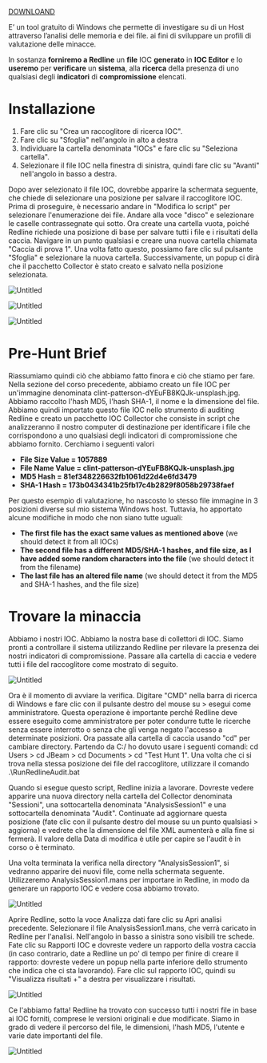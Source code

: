 [DOWNLOAND](https://fireeye.market/apps/211364)

E’ un tool gratuito di Windows che permette di investigare su di un Host attraverso l’analisi delle memoria e dei file. ai fini di sviluppare un profili di valutazione delle minacce.

In sostanza **forniremo a Redline** un **file** IOC **generato** in **IOC Editor** e lo **useremo** per **verificare** un **sistema**, alla **ricerca** della presenza di uno qualsiasi degli **indicatori** di **compromissione** elencati.

# Installazione

1. Fare clic su "Crea un raccoglitore di ricerca IOC".
2. Fare clic su "Sfoglia" nell'angolo in alto a destra
3. Individuare la cartella denominata "IOCs" e fare clic su "Seleziona cartella".
4. Selezionare il file IOC nella finestra di sinistra, quindi fare clic su "Avanti" nell'angolo in basso a destra.

Dopo aver selezionato il file IOC, dovrebbe apparire la schermata seguente, che chiede di selezionare una posizione per salvare il raccoglitore IOC. Prima di proseguire, è necessario andare in "Modifica lo script" per selezionare l'enumerazione dei file. Andare alla voce "disco" e selezionare le caselle contrassegnate qui sotto. Ora create una cartella vuota, poiché Redline richiede una posizione di base per salvare tutti i file e i risultati della caccia. Navigare in un punto qualsiasi e creare una nuova cartella chiamata "Caccia di prova 1". Una volta fatto questo, possiamo fare clic sul pulsante "Sfoglia" e selezionare la nuova cartella. Successivamente, un popup ci dirà che il pacchetto Collector è stato creato e salvato nella posizione selezionata.

![Untitled](https://github.com/user-attachments/assets/5bd808ba-a972-4e46-b73c-a851901ce6d7)

![Untitled](https://github.com/user-attachments/assets/01b259bf-3145-41f4-8c28-5f2bf8065192)

![Untitled](https://github.com/user-attachments/assets/d3261746-63f9-4481-b200-add12258f0da)

# Pre-Hunt Brief

Riassumiamo quindi ciò che abbiamo fatto finora e ciò che stiamo per fare. Nella sezione del corso precedente, abbiamo creato un file IOC per un'immagine denominata clint-patterson-dYEuFB8KQJk-unsplash.jpg. Abbiamo raccolto l'hash MD5, l'hash SHA-1, il nome e la dimensione del file. Abbiamo quindi importato questo file IOC nello strumento di auditing Redline e creato un pacchetto IOC Collector che consiste in script che analizzeranno il nostro computer di destinazione per identificare i file che corrispondono a uno qualsiasi degli indicatori di compromissione che abbiamo fornito. Cerchiamo i seguenti valori

- **File Size Value = 1057889**
- **File Name Value = clint-patterson-dYEuFB8KQJk-unsplash.jpg**
- **MD5 Hash = 81ef348226632fb1061d22d4e6fd3479**
- **SHA-1 Hash = 173b0434341b25fb17c4b2829f8058b29738faef**

Per questo esempio di valutazione, ho nascosto lo stesso file immagine in 3 posizioni diverse sul mio sistema Windows host. Tuttavia, ho apportato alcune modifiche in modo che non siano tutte uguali:

- **The first file has the exact same values as mentioned above** (we should detect it from all IOCs)
- **The second file has a different MD5/SHA-1 hashes, and file size, as I have added some random characters into the file** (we should detect it from the filename)
- **The last file has an altered file name** (we should detect it from the MD5 and SHA-1 hashes, and the file size)

# Trovare la minaccia

Abbiamo i nostri IOC. Abbiamo la nostra base di collettori di IOC. Siamo pronti a controllare il sistema utilizzando Redline per rilevare la presenza dei nostri indicatori di compromissione. Passare alla cartella di caccia e vedere tutti i file del raccoglitore come mostrato di seguito.

![Untitled](https://github.com/user-attachments/assets/8b1cf4c8-1b4f-4a12-b31f-4c0e73f71224)

Ora è il momento di avviare la verifica. Digitare "CMD" nella barra di ricerca di Windows e fare clic con il pulsante destro del mouse su > esegui come amministratore. Questa operazione è importante perché Redline deve essere eseguito come amministratore per poter condurre tutte le ricerche senza essere interrotto o senza che gli venga negato l'accesso a determinate posizioni. Ora passate alla cartella di caccia usando "cd" per cambiare directory. Partendo da C:/ ho dovuto usare i seguenti comandi: cd Users > cd JBeam > cd Documents > cd "Test Hunt 1". Una volta che ci si trova nella stessa posizione dei file del raccoglitore, utilizzare il comando .\RunRedlineAudit.bat

Quando si esegue questo script, Redline inizia a lavorare. Dovreste vedere apparire una nuova directory nella cartella del Collector denominata "Sessioni", una sottocartella denominata "AnalysisSession1" e una sottocartella denominata "Audit". Continuate ad aggiornare questa posizione (fate clic con il pulsante destro del mouse su un punto qualsiasi > aggiorna) e vedrete che la dimensione del file XML aumenterà e alla fine si fermerà. Il valore della Data di modifica è utile per capire se l'audit è in corso o è terminato.

Una volta terminata la verifica nella directory "AnalysisSession1", si vedranno apparire dei nuovi file, come nella schermata seguente. Utilizzeremo AnalysisSession1.mans per importare in Redline, in modo da generare un rapporto IOC e vedere cosa abbiamo trovato.

![Untitled](https://github.com/user-attachments/assets/e6a7484d-cf8c-4330-8a59-d4fa2881aedf)

Aprire Redline, sotto la voce Analizza dati fare clic su Apri analisi precedente. Selezionare il file AnalysisSession1.mans, che verrà caricato in Redline per l'analisi. Nell'angolo in basso a sinistra sono visibili tre schede. Fate clic su Rapporti IOC e dovreste vedere un rapporto della vostra caccia (in caso contrario, date a Redline un po' di tempo per finire di creare il rapporto: dovreste vedere un popup nella parte inferiore dello strumento che indica che ci sta lavorando). Fare clic sul rapporto IOC, quindi su "Visualizza risultati +" a destra per visualizzare i risultati.

![Untitled](https://github.com/user-attachments/assets/839142a5-ee8a-42ec-941b-891cdfe0937c)

Ce l'abbiamo fatta! Redline ha trovato con successo tutti i nostri file in base ai IOC forniti, comprese le versioni originali e due modificate. Siamo in grado di vedere il percorso del file, le dimensioni, l'hash MD5, l'utente e varie date importanti del file.

![Untitled](https://github.com/user-attachments/assets/92e127fe-35c3-45c6-8d7e-4de9eb225ab3)





